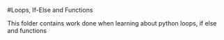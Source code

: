 #Loops, If-Else and Functions

This folder contains work done when learning about python loops,
if else and functions
